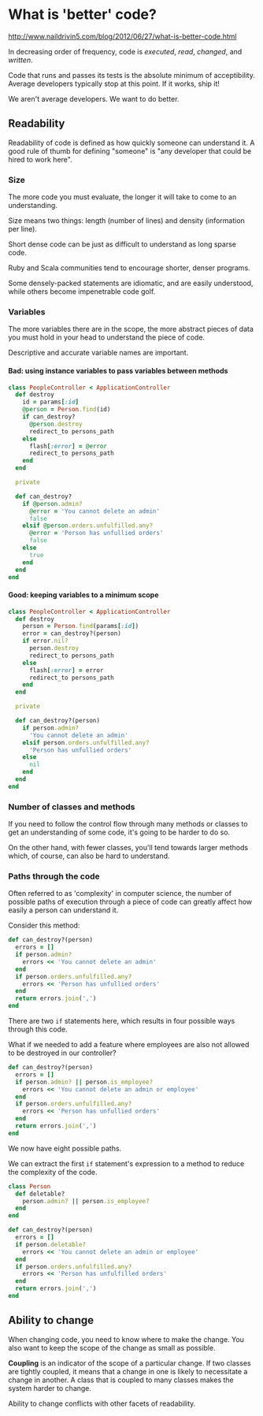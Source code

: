 # What is 'better' code?

http://www.naildrivin5.com/blog/2012/06/27/what-is-better-code.html

In decreasing order of frequency, code is *executed*, *read*, *changed*, and *written*.

Code that runs and passes its tests is the absolute minimum of acceptibility. Average developers typically stop at this point. If it works, ship it!

We aren't average developers. We want to do better.

## Readability

Readability of code is defined as how quickly someone can understand it. A good rule of thumb for defining "someone" is "any developer that could be hired to work here".

### Size

The more code you must evaluate, the longer it will take to come to an understanding.

Size means two things: length (number of lines) and density (information per line).

Short dense code can be just as difficult to understand as long sparse code.

Ruby and Scala communities tend to encourage shorter, denser programs.

Some densely-packed statements are idiomatic, and are easily understood, while others become impenetrable code golf.

### Variables

The more variables there are in the scope, the more abstract pieces of data you must hold in your head to understand the piece of code.

Descriptive and accurate variable names are important.

#### Bad: using instance variables to pass variables between methods

```ruby
class PeopleController < ApplicationController
  def destroy
    id = params[:id]
    @person = Person.find(id)
    if can_destroy?
      @person.destroy
      redirect_to persons_path
    else
      flash[:error] = @error
      redirect_to persons_path
    end
  end

  private

  def can_destroy?
    if @person.admin?
      @error = 'You cannot delete an admin'
      false
    elsif @person.orders.unfulfilled.any?
      @error = 'Person has unfullied orders'
      false
    else
      true
    end
  end
end
```

#### Good: keeping variables to a minimum scope

```ruby
class PeopleController < ApplicationController
  def destroy
    person = Person.find(params[:id])
    error = can_destroy?(person)
    if error.nil?
      person.destroy
      redirect_to persons_path
    else
      flash[:error] = error
      redirect_to persons_path
    end
  end

  private

  def can_destroy?(person)
    if person.admin?
      'You cannot delete an admin'
    elsif person.orders.unfulfilled.any?
      'Person has unfullied orders'
    else
      nil
    end
  end
end
```

### Number of classes and methods

If you need to follow the control flow through many methods or classes to get an understanding of some code, it's going to be harder to do so.

On the other hand, with fewer classes, you'll tend towards larger methods which, of course, can also be hard to understand.

### Paths through the code

Often referred to as 'complexity' in computer science, the number of possible paths of execution through a piece of code can greatly affect how easily a person can understand it.

Consider this method:

```ruby
def can_destroy?(person)
  errors = []
  if person.admin?
    errors << 'You cannot delete an admin'
  end
  if person.orders.unfulfilled.any?
    errors << 'Person has unfullied orders'
  end
  return errors.join(',')
end
```

There are two `if` statements here, which results in four possible ways through this code.

What if we needed to add a feature where employees are also not allowed to be destroyed in our controller?

```ruby
def can_destroy?(person)
  errors = []
  if person.admin? || person.is_employee?
    errors << 'You cannot delete an admin or employee'
  end
  if person.orders.unfulfilled.any?
    errors << 'Person has unfullied orders'
  end
  return errors.join(',')
end
```

We now have eight possible paths.

We can extract the first `if` statement's expression to a method to reduce the complexity of the code.

```ruby
class Person
  def deletable?
    person.admin? || person.is_employee?
  end
end

def can_destroy?(person)
  errors = []
  if person.deletable?
    errors << 'You cannot delete an admin or employee'
  end
  if person.orders.unfulfilled.any?
    errors << 'Person has unfulfilled orders'
  end
  return errors.join(',')
end
```

## Ability to change

When changing code, you need to know where to make the change. You also want to keep the scope of the change as small as possible.

**Coupling** is an indicator of the scope of a particular change. If two classes are tightly coupled, it means that a change in one is likely to necessitate a change in another.  A class that is coupled to many classes makes the system harder to change.

Ability to change conflicts with other facets of readability.
